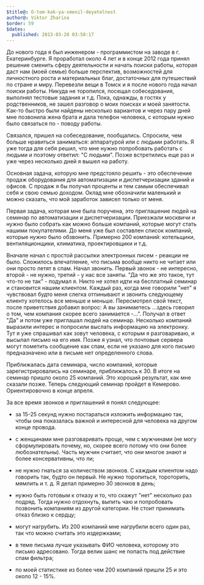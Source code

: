 ```yaml
---
$title@: O-tom-kak-ya-smenil-deyatelnost
author@: Viktor Zharina
$order: 59
$dates:
  published: 2013-03-20 03:50:17
---
```

До нового года я был инженером - программистом на заводе в г. Екатеринбурге. Я проработал около 4 лет и в конце 2012 года принял решение сменить сферу деятельности и начать поиски работы, которая даст нам (моей семье) больше перспектив, возможностей для личностного роста и материальных благ, достаточных для путешествий по стране и миру. Перевезли вещи в Томск и я после нового года начал поиски работы. Никуда не торопился, посещал собеседования, выполнял тестовые задания и т.д. Пока, однажды, в гостях у родственников, не зашел разговор о моих поисках и моей занятости. Как-то быстро были найдены несколько вариантов и через пару дней мне позвонила жена брата и дала телефон  человека, с которым нужно было связаться по - поводу работы.

<!--more-->

Связался, пришел на собеседование, пообщались. Спросили, чем больше нравиться заниматься: аппаратурой или с людьми работать. Я уже тогда для себя решил, что мне нужно попробовать работать с людьми и поэтому ответил: "С людьми".  Позже встретились еще раз и уже через несколько дней я вышел на работу.



Основная задача, которую мне предстояло решить - это обеспечение продаж оборудования для автоматизации и диспетчеризации зданий и офисов. С продаж я бы получал проценты и тем самым обеспечивал себя и свою семью доходом. Оклад мне обозначили маленький и можно сказать, что мой заработок зависел только от меня.



Первая задача, которая мне была поручена, это приглашение людей на семинар по автоматизации и диспетчеризации. Приезжали москвичи и нужно было собрать как можно больше компаний, которые могут стать нашими покупателями. До меня уже был составлен список компаний, которые нужно было обзвонить. Примерно 200 компаний: котельщики, вентиляционщики, климатика, проектировщики и т.д.

Вначале начал с простой рассылки электронных писем - реакции не было. Сложилось впечатление, что письма вообще никто не читает или они просто летят в спам. Начал звонить. Первый звонок - не интересно, второй - не нужно, третий - у нас все заняты. "Да что же это такое, тут что-то не так" - подумал я. Никто не хотел идти на бесплатный семинар и становится нашим клиентом. Каждый раз, когда мне говорили "нет" я чувствовал будто меня слегка отпинывают и звонить следующему клиенту хотелось все меньше и меньше. Пересмотрел свой текст, после приветствия добавил вопрос: А вы занимаетесь ...здесь говорил о том, чем компания скорее всего занимается -...". Получал в ответ "Да" и потом уже приглашал людей на семинар. Несколько компаний выразили интерес и попросили выслать информацию на электронку. Тут я уже спрашивал как зовут человека, с которым я разговариваю, и высылал письмо на его имя. Позже я узнал, что почтовые сервера могут пометить сообщение как спам, если не указано для кого письмо предназначено или в письме нет определенного слова.



Приближалась дата семинара, число компаний, которые зарегистрировались на семинаре, приближалось к 30. В итоге на семинар пришло около 25 компаний. Это хороший результат, как мне сказали позже. Теперь следующий семинар пройдет в Кемерово. Ориентировочно в конце апреля.

За все время звонков и приглашений я понял следующее:

- за 15-25 секунд нужно постараться изложить информацию так, чтобы она показалась важной и интересной для человека на другом конце провода.

- с женщинами мне разговаривать проще, чем с мужчинами (не могу сформулировать почему, но, скорее всего потому что они более любознательны). Часть мужчин считает, что они многое знают и более консервативны, что ли;

- не нужно гнаться за количеством звонков. С каждым клиентом надо говорить так, будто он первый. Не нужно торопиться, тороторить, мямлить и т. д. Я делал примерно 30 звонков в день;

- нужно быть готовым к отказу и то, что скажут "нет" несколько раз подряд. Тогда нужно отдохнуть, выпить чаю и попробовать позвонить компаниям из другой категории. Не стоит принимать отказ близко к сердцу;

- могут нагрубить. Из 200 компаний мне нагрубили всего один раз, так что можно считать  это издержками;

- в теме письма лучше указывать ФИО человека, которому это письмо адресовано. Тогда велик шанс не попасть под действие спам фильтра;

- по моей статистике из более чем 200 компаний пришли 25 и это около 12 - 15%.